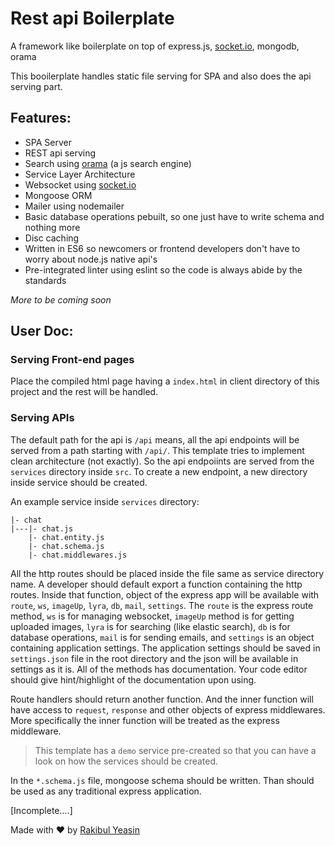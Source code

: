 # Rest api Boilerplate

A framework like boilerplate on top of express.js, [socket.io](https://www.npmjs.com/package/socket.io), mongodb, orama

This booilerplate handles static file serving for SPA and also does the api serving part.

## Features:

- SPA Server
- REST api serving
- Search using [orama](https://www.npmjs.com/package/@orama/orama) (a js search engine)
- Service Layer Architecture
- Websocket using [socket.io](https://www.npmjs.com/package/socket.io)
- Mongoose ORM
- Mailer using nodemailer
- Basic database operations pebuilt, so one just have to write schema and nothing more
- Disc caching
- Written in ES6 so newcomers or frontend developers don't have to worry about node.js native api's
- Pre-integrated linter using eslint so the code is always abide by the standards

_More to be coming soon_

## User Doc:
### Serving Front-end pages
Place the compiled html page having a `index.html` in client directory of this project and the rest will be handled.

### Serving APIs
The default path for the api is `/api` means, all the api endpoints will be served from a path starting with `/api/`.
This template tries to implement clean architecture (not exactly). So the api endpoiints are served from the `services` directory inside `src`. To create a new endpoint, a new directory inside service should be created.

An example service inside `services` directory:
```
|- chat
|---|- chat.js
    |- chat.entity.js
    |- chat.schema.js
    |- chat.middlewares.js
```

All the http routes should be placed inside the file same as service directory name. A developer should default export a function containing the http routes. Inside that function, object of the express app will be available with `route`, `ws`, `imageUp`, `lyra`, `db`, `mail`, `settings`. The `route` is the express route method, `ws` is for managing websocket, `imageUp` method is for getting uploaded images, `lyra` is for searching (like elastic search), `db` is for database operations, `mail` is for sending emails, and `settings` is an object containing application settings. The application settings should be saved in `settings.json` file in the root directory and the json will be available in settings as it is.
All of the methods has documentation. Your code editor should give hint/highlight of the documentation upon using.

Route handlers should return another function. And the inner function will have access to `request`, `response` and other objects of express middlewares. More specifically the inner function will be treated as the express middleware.

> This template has a `demo` service pre-created so that you can have a look on how the services should be created.

In the `*.schema.js` file, mongoose schema should be written. Than should be used as any traditional express application.

[Incomplete....]

Made with :heart: by [Rakibul Yeasin](https://facebook.com/dreygur)
